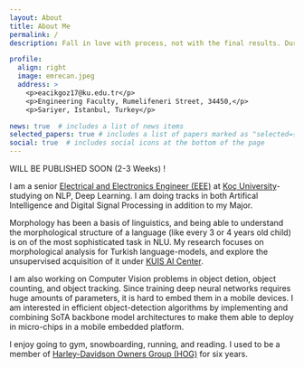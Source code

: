 ```yaml
---
layout: About
title: About Me
permalink: /
description: Fall in love with process, not with the final results. During that; rest at the end, not in the middle. #<a href="#">Affiliations</a>. Address. Contacts. Moto. Etc.

profile:
  align: right
  image: emrecan.jpeg
  address: >
    <p>eacikgoz17@ku.edu.tr</p>
    <p>Engineering Faculty, Rumelifeneri Street, 34450,</p>
    <p>Sariyer, Istanbul, Turkey</p>

news: true  # includes a list of news items
selected_papers: true # includes a list of papers marked as "selected={true}"
social: true  # includes social icons at the bottom of the page
---
```


WILL BE PUBLISHED SOON (2-3 Weeks) !

I am a senior [Electrical and Electronics Engineer (EEE)](https://ee.ku.edu.tr) at [Koç University](https://eng.ku.edu.tr/en/)-studying on NLP, Deep Learning. I am doing tracks in both Artifical Intelligence and Digital Signal Processing in addition to my Major. 

Morphology has been a basis of linguistics, and being able to understand the morphological structure of a language (like every 3 or 4 years old child) is on of the most sophisticated task in NLU. My research focuses on morphological analysis for Turkish language-models, and explore the unsupervised acquisition of it under [KUIS AI Center](https://ai.ku.edu.tr). 

I am also working on Computer Vision problems in object detion, object counting, and object tracking. Since training deep neural networks requires huge amounts of parameters, it is hard to embed them in a mobile devices. I am interested in efficient object-detection algorithms by implementing and combining SoTA backbone model architectures to make them able to deploy in micro-chips in a mobile embedded platform. 

I enjoy going to gym, snowboarding, running, and reading. I used to be a member of [Harley-Davidson Owners Group (HOG)](https://harley-davidson-istanbul-east.com/harley-owners-group) for six years.

